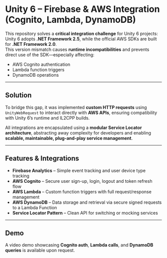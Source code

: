 # Unity 6 – Firebase & AWS Integration (Cognito, Lambda, DynamoDB)

This repository solves a **critical integration challenge** for Unity 6 projects:  
Unity 6 adopts **.NET Framework 2.5**, while the official AWS SDKs are built for **.NET Framework 2.0**.  
This version mismatch causes **runtime incompatibilities** and prevents direct use of the SDK—especially affecting:

- AWS Cognito authentication  
- Lambda function triggers  
- DynamoDB operations  

---

## Solution

To bridge this gap, it was implemented **custom HTTP requests** using `UnityWebRequest` to interact directly with **AWS APIs**, ensuring compatibility with Unity 6’s runtime and IL2CPP builds.

All integrations are encapsulated using a **modular Service Locator architecture**, abstracting away complexity for developers and enabling **scalable, maintainable, plug-and-play service management**.

---

## Features & Integrations

- **Firebase Analytics** – Simple event tracking and user device type tracking  
- **AWS Cognito** – Secure user sign-up, login, logout and token refresh flow  
- **AWS Lambda** – Custom function triggers with full request/response management  
- **AWS DynamoDB** – Data storage and retrieval via secure signed requests to a Lambda Function 
- **Service Locator Pattern** – Clean API for switching or mocking services  

---

## Demo

A video demo showcasing **Cognito auth**, **Lambda calls**, and **DynamoDB queries** is available upon request.

